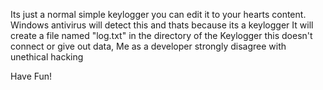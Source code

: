 Its just a normal simple keylogger you can edit it to your hearts content.
Windows antivirus will detect this and thats because its a keylogger 
It will create a file named "log.txt" in the directory of the Keylogger this doesn't connect or give out data, Me as a developer strongly disagree with unethical hacking

Have Fun!
